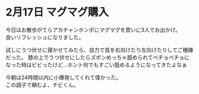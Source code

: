 # 2月17日 マグマグ購入

今日はお散歩がてらアカチャンホンポにマグマグを買いに3人でお出かけ。  
良いリフレッシュになりました。

試しにうつ伏せに寝かせてみたら、自力で首を右向けたり左向けたりしてご機嫌だった。
膝の上でうつ伏せにしたらズボンめっちゃ舐められてベチョベチョになった時はビビったけど…ホント何でもすごい舐めるようになってきたよなぁ

今朝は24時間以内に小爆発してくれて偉かった。  
この調子で頼むよ、チビくん。